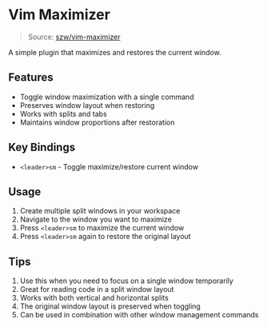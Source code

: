 # Vim Maximizer

> Source: [szw/vim-maximizer](https://github.com/szw/vim-maximizer)

A simple plugin that maximizes and restores the current window.

## Features

- Toggle window maximization with a single command
- Preserves window layout when restoring
- Works with splits and tabs
- Maintains window proportions after restoration

## Key Bindings

- `<leader>sm` - Toggle maximize/restore current window

## Usage

1. Create multiple split windows in your workspace
2. Navigate to the window you want to maximize
3. Press `<leader>sm` to maximize the current window
4. Press `<leader>sm` again to restore the original layout

## Tips

1. Use this when you need to focus on a single window temporarily
2. Great for reading code in a split window layout
3. Works with both vertical and horizontal splits
4. The original window layout is preserved when toggling
5. Can be used in combination with other window management commands 